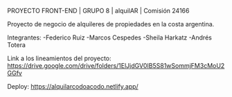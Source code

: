 PROYECTO FRONT-END | GRUPO 8 | alquilAR | Comisión 24166

Proyecto de negocio de alquileres de propiedades en la costa argentina.

Integrantes: 
	-Federico Ruiz
	-Marcos Cespedes
	-Sheila Harkatz
	-Andrés Totera

Link a los lineamientos del proyecto: https://drive.google.com/drive/folders/1ElJjdGV0IB5S81wSommjFM3cMoU2GGfv

Deploy: https://alquilarcodoacodo.netlify.app/
